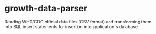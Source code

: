 # growth-data-parser
Reading WHO/CDC official data files (CSV format) and transforming them into SQL insert statements for insertion into application's database
